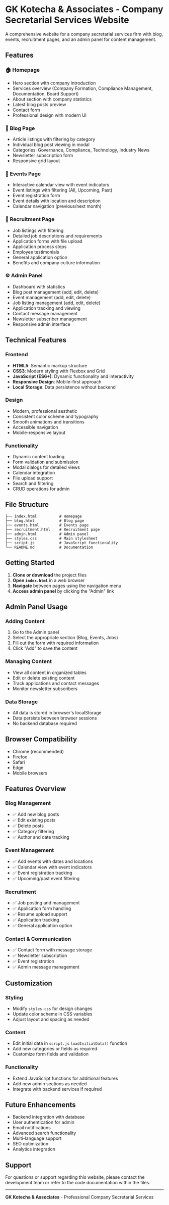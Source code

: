 # GK Kotecha & Associates - Company Secretarial Services Website

A comprehensive website for a company secretarial services firm with blog, events, recruitment pages, and an admin panel for content management.

## Features

### 🏠 Homepage
- Hero section with company introduction
- Services overview (Company Formation, Compliance Management, Documentation, Board Support)
- About section with company statistics
- Latest blog posts preview
- Contact form
- Professional design with modern UI

### 📝 Blog Page
- Article listings with filtering by category
- Individual blog post viewing in modal
- Categories: Governance, Compliance, Technology, Industry News
- Newsletter subscription form
- Responsive grid layout

### 📅 Events Page
- Interactive calendar view with event indicators
- Event listings with filtering (All, Upcoming, Past)
- Event registration form
- Event details with location and description
- Calendar navigation (previous/next month)

### 💼 Recruitment Page
- Job listings with filtering
- Detailed job descriptions and requirements
- Application forms with file upload
- Application process steps
- Employee testimonials
- General application option
- Benefits and company culture information

### ⚙️ Admin Panel
- Dashboard with statistics
- Blog post management (add, edit, delete)
- Event management (add, edit, delete)
- Job listing management (add, edit, delete)
- Application tracking and viewing
- Contact message management
- Newsletter subscriber management
- Responsive admin interface

## Technical Features

### Frontend
- **HTML5**: Semantic markup structure
- **CSS3**: Modern styling with Flexbox and Grid
- **JavaScript (ES6+)**: Dynamic functionality and interactivity
- **Responsive Design**: Mobile-first approach
- **Local Storage**: Data persistence without backend

### Design
- Modern, professional aesthetic
- Consistent color scheme and typography
- Smooth animations and transitions
- Accessible navigation
- Mobile-responsive layout

### Functionality
- Dynamic content loading
- Form validation and submission
- Modal dialogs for detailed views
- Calendar integration
- File upload support
- Search and filtering
- CRUD operations for admin

## File Structure

```
├── index.html          # Homepage
├── blog.html           # Blog page
├── events.html         # Events page
├── recruitment.html    # Recruitment page
├── admin.html          # Admin panel
├── styles.css          # Main stylesheet
├── script.js           # JavaScript functionality
└── README.md           # Documentation
```

## Getting Started

1. **Clone or download** the project files
2. **Open `index.html`** in a web browser
3. **Navigate** between pages using the navigation menu
4. **Access admin panel** by clicking the "Admin" link

## Admin Panel Usage

### Adding Content
1. Go to the Admin panel
2. Select the appropriate section (Blog, Events, Jobs)
3. Fill out the form with required information
4. Click "Add" to save the content

### Managing Content
- View all content in organized tables
- Edit or delete existing content
- Track applications and contact messages
- Monitor newsletter subscribers

### Data Storage
- All data is stored in browser's localStorage
- Data persists between browser sessions
- No backend database required

## Browser Compatibility

- Chrome (recommended)
- Firefox
- Safari
- Edge
- Mobile browsers

## Features Overview

### Blog Management
- ✅ Add new blog posts
- ✅ Edit existing posts
- ✅ Delete posts
- ✅ Category filtering
- ✅ Author and date tracking

### Event Management
- ✅ Add events with dates and locations
- ✅ Calendar view with event indicators
- ✅ Event registration tracking
- ✅ Upcoming/past event filtering

### Recruitment
- ✅ Job posting and management
- ✅ Application form handling
- ✅ Resume upload support
- ✅ Application tracking
- ✅ General application option

### Contact & Communication
- ✅ Contact form with message storage
- ✅ Newsletter subscription
- ✅ Event registration
- ✅ Admin message management

## Customization

### Styling
- Modify `styles.css` for design changes
- Update color scheme in CSS variables
- Adjust layout and spacing as needed

### Content
- Edit initial data in `script.js` `loadInitialData()` function
- Add new categories or fields as required
- Customize form fields and validation

### Functionality
- Extend JavaScript functions for additional features
- Add new admin sections as needed
- Integrate with backend services if required

## Future Enhancements

- Backend integration with database
- User authentication for admin
- Email notifications
- Advanced search functionality
- Multi-language support
- SEO optimization
- Analytics integration

## Support

For questions or support regarding this website, please contact the development team or refer to the code documentation within the files.

---

**GK Kotecha & Associates** - Professional Company Secretarial Services
